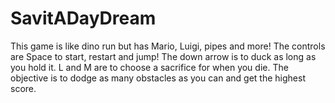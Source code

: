 # SavitADayDream
This game is like dino run but has Mario, Luigi, pipes and more! The controls are Space to start, restart and jump! The down arrow is to duck as long as you hold it. L and M are to choose a sacrifice for when you die. The objective is to dodge as many obstacles as you can and get the highest score.
